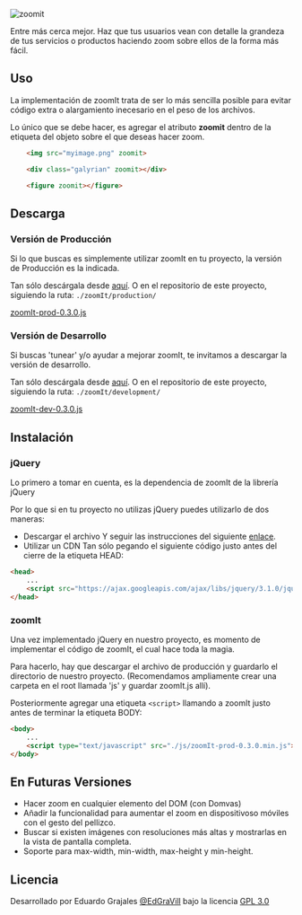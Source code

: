 ![zoomit](https://cloud.githubusercontent.com/assets/16921957/18571719/3f9fc41a-7b7a-11e6-9c88-b034bf24d43a.png)

Entre más cerca mejor. Haz que tus usuarios vean con detalle la grandeza de tus servicios o productos haciendo zoom sobre ellos de la forma más fácil.

## Uso
La implementación de zoomIt trata de ser lo más sencilla posible para evitar código extra o alargamiento inecesario en el peso de los archivos.

Lo único que se debe hacer, es agregar el atributo **zoomit** dentro de la etiqueta del objeto sobre el que deseas hacer zoom.
```html
	<img src="myimage.png" zoomit>

	<div class="galyrian" zoomit></div>

	<figure zoomit></figure>
```

## Descarga
### Versión de Producción
Si lo que buscas es simplemente utilizar zoomIt en tu proyecto, la versión de Producción es la indicada.

Tan sólo descárgala desde [aquí](https://raw.githubusercontent.com/EdGraVill/zoomIt/master/zoomIt/production/zoomIt-prod-0.3.0.min.js).
O en el repositorio de este proyecto, siguiendo la ruta: `./zoomIt/production/`

[zoomIt-prod-0.3.0.js](https://raw.githubusercontent.com/EdGraVill/zoomIt/master/zoomIt/production/zoomIt-prod-0.3.0.min.js)
### Versión de Desarrollo
Si buscas 'tunear' y/o ayudar a mejorar zoomIt, te invitamos a descargar la versión de desarrollo.

Tan sólo descárgala desde [aquí](https://raw.githubusercontent.com/EdGraVill/zoomIt/master/zoomIt/development/zoomIt-dev-0.3.0.js).
O en el repositorio de este proyecto, siguiendo la ruta: `./zoomIt/development/`

[zoomIt-dev-0.3.0.js](https://raw.githubusercontent.com/EdGraVill/zoomIt/master/zoomIt/development/zoomIt-dev-0.3.0.js)

## Instalación
### jQuery
Lo primero a tomar en cuenta, es la dependencia de zoomIt de la librería jQuery

Por lo que si en tu proyecto no utilizas jQuery puedes utilizarlo de dos maneras:
* Descargar el archivo
	Y seguir las instrucciones del siguiente [enlace](https://jquery.com/download/).
* Utilizar un CDN
	Tan sólo pegando el siguiente código justo antes del cierre de la etiqueta HEAD:
```html
<head>
	...
	<script src="https://ajax.googleapis.com/ajax/libs/jquery/3.1.0/jquery.min.js"></script>
</head>
```
### zoomIt
Una vez implementado jQuery en nuestro proyecto, es momento de implementar el código de zoomIt, el cual hace toda la magia.

Para hacerlo, hay que descargar el archivo de producción y guardarlo el directorio de nuestro proyecto. (Recomendamos ampliamente crear una carpeta en el root llamada 'js' y guardar zoomIt.js allí).

Posteriormente agregar una etiqueta `<script>` llamando a zoomIt justo antes de terminar la etiqueta BODY:
```html
<body>
	...
	<script type="text/javascript" src="./js/zoomIt-prod-0.3.0.min.js"></script>
</body>
```

## En Futuras Versiones
- Hacer zoom en cualquier elemento del DOM (con Domvas)
- Añadir la funcionalidad para aumentar el zoom en dispositivoso móviles con el gesto del pellizco.
- Buscar si existen imágenes con resoluciones más altas y mostrarlas en la vista de pantalla completa.
- Soporte para max-width, min-width, max-height y min-height.

## Licencia
Desarrollado por Eduardo Grajales [@EdGraVill](https://github.com/EdGraVill) bajo la licencia [GPL 3.0](https://www.gnu.org/licenses/gpl-3.0.html)
